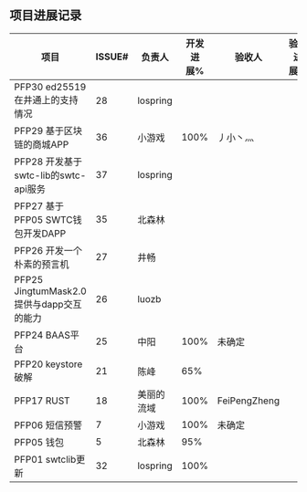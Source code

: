 ## 项目进展记录

| 项目           | ISSUE# | 负责人 | 开发进展% | 验收人 | 验收进展% | 日期  |
|----------------|--------|----------|--------|-------|-------|-------|
| PFP30 ed25519 在井通上的支持情况 | 28      | lospring   |        |      |        | 11/19 |
| PFP29 基于区块链的商城APP | 36      | 小游戏   | 100%    |丿小丶灬 |          | 11/19 |
| PFP28 开发基于swtc-lib的swtc-api服务 | 37      | lospring   |        |       |        | 11/19 |
| PFP27 基于PFP05 SWTC钱包开发DAPP | 35      | 北森林   |        |       |        | 11/19 |
| PFP26 开发一个朴素的预言机 | 27      | 井畅   |        |       |        | 10/14 |
| PFP25 JingtumMask2.0提供与dapp交互的能力 | 26      | luozb   |        |       |        | 10/14 |
| PFP24 BAAS平台 | 25     | 中阳     |   100%    |  未确定   |        | 11/30 |
| PFP20 keystore破解 | 21 | 陈峰     |  65%      |    |        | 11/30 |
| PFP17 RUST     | 18  | 美丽的流域  |  100%   |FeiPengZheng |        | 11/15 |
| PFP06 短信预警 | 7      | 小游戏   | 100% |   未确定    |       | 11/30 |
| PFP05 钱包     | 5      | 北森林   |  95%       |   |        | 11/15 |
| PFP01 swtclib更新 | 32  | lospring |  100%      |   |        | 10/30 |

